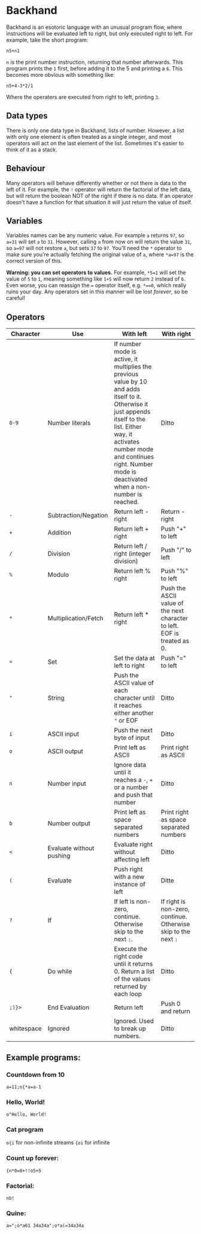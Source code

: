 # Backhand

Backhand is an esotoric language with an unusual program flow, where instructions will be evaluated left to right, but only executed right to left. For example, take the short program:

`n5+n1`

`n` is the print number instruction, returning that number afterwards. This program prints the `1` first, before adding it to the 5 and printing a `6`. This becomes more obvious with something like:

`n5+4-3*2/1`

Where the operaters are executed from right to left, printing `3`.

## Data types
There is only one data type in Backhand, lists of number. However, a list with only one element is often treated as a single integer, and most operators will act on the last element of the list. Sometimes it's easier to think of it as a stack.

## Behaviour
Many operators will behave differently whether or not there is data to the left of it. For example, the `!` operator will return the factorial of the left data, but will return the boolean NOT of the right if there is no data. If an operator doesn't have a function for that situation it will just return the value of itself.

## Variables
Variables names can be any numeric value. For example `a` returns `97`, so `a=31` will set `a` to `31`. However, calling `a` from now on will return the value `31`, so `a=97` will not restore `a`, but sets `37` to `97`. You'll need the `*` operator to make sure you're actually fetching the original value of `a`, where `*a=97` is the correct version of this. 

**Warning: you can set operators to values.** For example, `*5=1` will set the value of `5` to `1`, meaning something like `1+5` will now return `2` instead of `6`. Even worse, you can reassign the `=` operator itself, e.g. `*==0`, which really ruins your day. Any operators set in this manner will be lost *forever*, so be careful!

## Operators

| Character | Use |  With left | With right |
|---|---|---|---|
| `0-9` | Number literals | If number mode is active, it multiplies the previous value by 10 and adds itself to it. Otherwise it just appends itself to the list. Either way, it activates number mode and continues right. Number mode is deactivated when a non-number is reached. | Ditto |
| `-` | Subtraction/Negation | Return left - right | Return -right |
| `+` | Addition | Return left + right | Push "+" to left |
| `/` | Division | Return left / right (integer division) | Push "/" to left |
| `%` | Modulo | Return left % right | Push "%" to left |
| `*` | Multiplication/Fetch | Return left * right | Push the ASCII value of the next character to left. EOF is treated as 0. |
| `=` | Set | Set the data at left to right |  Push "=" to left |
| `"` | String | Push the ASCII value of each character until it reaches either another `"` or EOF | Ditto |
| `i` | ASCII input | Push the next byte of input | Ditto |
| `o` | ASCII output | Print left as ASCII | Print right as ASCII |
| `n` | Number input | Ignore data until it reaches a `-`, `+` or a number and push that number | Ditto |
| `b` | Number output | Print left as space separated numbers | Print right as space separated numbers |
| `<` | Evaluate without pushing | Evaluate right without affecting left | Ditto |
| `(` | Evaluate | Push right with a new instance of left | Ditte |
| `?` | If | If left is non-zero, continue. Otherwise skip to the next `:`. | If right is non-zero, continue. Otherwise skip to the next `:` |
| `{` | Do while | Execute the right code until it returns 0. Return a list of the values returned by each loop | Ditto |
| `;)}>` | End Evaluation | Return left | Push 0 and return |
| whitespace | Ignored | Ignored. Used to break up numbers. | Ditto |


## Example programs:

### Countdown from 10
`a=11;n{*a=a-1`

### Hello, World!
`o"Hello, World!`

### Cat program
`o{i` for non-infinite streams
`{oi` for infinite

### Count up forever:
`{n*0=0+!!o5+5`

### Factorial:
`nb!`

### Quine:
`a=";o*a61 34a34a";o*a(=34a34a`


